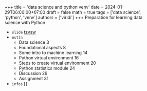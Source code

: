 +++
title = 'data science and python venv'
date = 2024-01-29T06:00:00+07:00
draft = false
math = true
tags = ['data science', 'python', 'venv']
authors = ['viridi']
+++
Preparation for learning data science with Python <!--more-->

+ `slide` [tzvsw](https://osf.io/tzvsw)
+ `outln`
  - Data science 3
  - Foundational aspects 8
  - Some intro to machine learning 14
  - Python virtual environment 16
  - Steps to create virtual environment 20
  - Python statistics module 24
  - Discussion 29
  - Assignment 31
+ `infos` []
